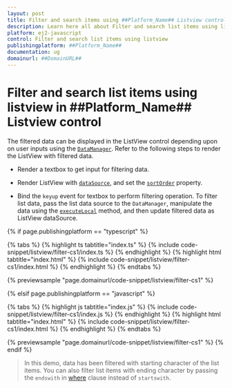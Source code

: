 ```yaml
---
layout: post
title: Filter and search items using ##Platform_Name## Listview control | Syncfusion
description: Learn here all about Filter and search list items using listview in Syncfusion ##Platform_Name## Listview control of Syncfusion Essential JS 2 and more.
platform: ej2-javascript
control: Filter and search list items using listview 
publishingplatform: ##Platform_Name##
documentation: ug
domainurl: ##DomainURL##
---
```


# Filter and search list items using listview in ##Platform_Name## Listview control

The filtered data can be displayed in the ListView control depending upon on user inputs using the [`DataManager`](../../data/getting-started/). Refer to the following steps to render the ListView with filtered data.

* Render a textbox to get input for filtering data.

* Render ListView with [`dataSource`](../../api/list-view/#datasource), and set the [`sortOrder`](../../api/list-view/#sortorder) property.

* Bind the `keyup` event for textbox to perform filtering operation. To filter list data, pass the list data source to the `DataManager`, manipulate the data using the [`executeLocal`](../../api/data/dataManager/#executelocal) method, and then update filtered data as ListView dataSource.

{% if page.publishingplatform == "typescript" %}

 {% tabs %}
{% highlight ts tabtitle="index.ts" %}
{% include code-snippet/listview/filter-cs1/index.ts %}
{% endhighlight %}
{% highlight html tabtitle="index.html" %}
{% include code-snippet/listview/filter-cs1/index.html %}
{% endhighlight %}
{% endtabs %}
        
{% previewsample "page.domainurl/code-snippet/listview/filter-cs1" %}

{% elsif page.publishingplatform == "javascript" %}

{% tabs %}
{% highlight js tabtitle="index.js" %}
{% include code-snippet/listview/filter-cs1/index.js %}
{% endhighlight %}
{% highlight html tabtitle="index.html" %}
{% include code-snippet/listview/filter-cs1/index.html %}
{% endhighlight %}
{% endtabs %}

{% previewsample "page.domainurl/code-snippet/listview/filter-cs1" %}
{% endif %}

> In this demo, data has been filtered with starting character of the list items. You can also filter list items with ending character by passing the `endswith` in [where](../../api/data/query/#where) clause instead of `startswith`.
